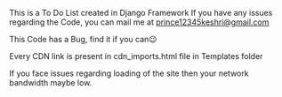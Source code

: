 This is a To Do List created in Django Framework
If you have any issues regarding the Code, you can mail me at prince12345keshri@gmail.com


This Code has a Bug, find it if you can😉


Every CDN link is present in cdn_imports.html file in Templates folder

If you face issues regarding loading of the site then your network bandwidth maybe low.